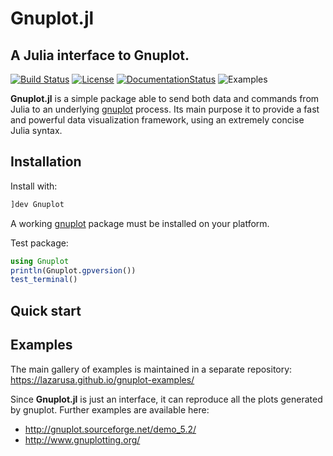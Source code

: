 # Gnuplot.jl
## A Julia interface to Gnuplot.

[![Build Status](https://travis-ci.org/gcalderone/Gnuplot.jl.svg?branch=master)](https://travis-ci.org/gcalderone/Gnuplot.jl)
[![License](http://img.shields.io/badge/license-MIT-brightgreen.svg?style=flat)](LICENSE.md)
[![DocumentationStatus](https://img.shields.io/badge/docs-latest-blue.svg?style=flat)](https://gcalderone.github.io/Gnuplot.jl/dev/)
![Examples](https://img.shields.io/website?up_message=examples&url=https%3A%2F%2Flazarusa.github.io%2Fgnuplot-examples%2F)


**Gnuplot.jl** is a simple package able to send both data and commands from Julia to an underlying [gnuplot](http://gnuplot.sourceforge.net/) process.  Its main purpose it to provide a fast and powerful data visualization framework, using an extremely concise Julia syntax.


## Installation

Install with:
```julia
]dev Gnuplot
```
A working [gnuplot](http://gnuplot.sourceforge.net/) package must be installed on your platform.


Test package:
```julia
using Gnuplot
println(Gnuplot.gpversion())
test_terminal()
```

## Quick start

## Examples
The main gallery of examples is maintained in a separate repository:
https://lazarusa.github.io/gnuplot-examples/

Since **Gnuplot.jl** is just an interface, it can reproduce all the plots generated by gnuplot.  Further examples are available here:
- http://gnuplot.sourceforge.net/demo_5.2/
- http://www.gnuplotting.org/
